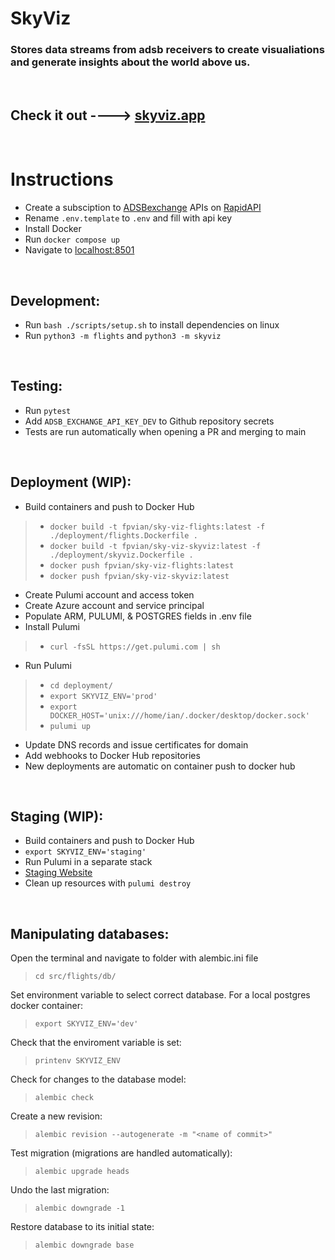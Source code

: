 # SkyViz

### Stores data streams from adsb receivers to create visualiations and generate insights about the world above us.

$~$

## Check it out ----> [skyviz.app](https://www.skyviz.app)

$~$

# Instructions
- Create a subsciption to [ADSBexchange](https://adsbexchange.com/) APIs on [RapidAPI](https://rapidapi.com)
- Rename `.env.template` to `.env` and fill with api key
- Install Docker
- Run `docker compose up`
- Navigate to [localhost:8501](localhost:8501)

$~$

## Development:
- Run `bash ./scripts/setup.sh` to install dependencies on linux
- Run `python3 -m flights` and `python3 -m skyviz`

$~$

## Testing:
- Run `pytest`
- Add `ADSB_EXCHANGE_API_KEY_DEV` to Github repository secrets
- Tests are run automatically when opening a PR and merging to main

$~$

## Deployment (WIP):
- Build containers and push to Docker Hub
>- `docker build -t fpvian/sky-viz-flights:latest -f ./deployment/flights.Dockerfile .`
>- `docker build -t fpvian/sky-viz-skyviz:latest -f ./deployment/skyviz.Dockerfile .`
>- `docker push fpvian/sky-viz-flights:latest`
>- `docker push fpvian/sky-viz-skyviz:latest`

- Create Pulumi account and access token
- Create Azure account and service principal
- Populate ARM, PULUMI, & POSTGRES fields in .env file
- Install Pulumi 
>- `curl -fsSL https://get.pulumi.com | sh`

- Run Pulumi
>- `cd deployment/`
>- `export SKYVIZ_ENV='prod'`
>- `export DOCKER_HOST='unix:///home/ian/.docker/desktop/docker.sock'`
>- `pulumi up`

- Update DNS records and issue certificates for domain
- Add webhooks to Docker Hub repositories
- New deployments are automatic on container push to docker hub

$~$

## Staging (WIP):
- Build containers and push to Docker Hub
- `export SKYVIZ_ENV='staging'`
- Run Pulumi in a separate stack
- [Staging Website](skyviz-staging.azurewebsites.net)
- Clean up resources with `pulumi destroy`

$~$

## Manipulating databases:

Open the terminal and navigate to folder with alembic.ini file
> `cd src/flights/db/`

Set environment variable to select correct database. For a local postgres docker container:
> `export SKYVIZ_ENV='dev'`

Check that the enviroment variable is set:
> `printenv SKYVIZ_ENV`

Check for changes to the database model:
> `alembic check`

Create a new revision:
> `alembic revision --autogenerate -m "<name of commit>"`

Test migration (migrations are handled automatically):
> `alembic upgrade heads`

Undo the last migration:
> `alembic downgrade -1`

Restore database to its initial state:
> `alembic downgrade base`
